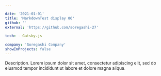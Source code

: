 ```yaml
---

date: '2021-01-01'
title: 'MarkdownTest display 06'
github: ''
external: 'https://github.com/soregashi-27'

tech: - Gatsby.js

company: 'Soregashi Company'
showInProjects: false
---
```


Description. Lorem ipsum dolor sit amet, consectetur adipiscing elit, sed do eiusmod tempor incididunt ut labore et dolore magna aliqua.
